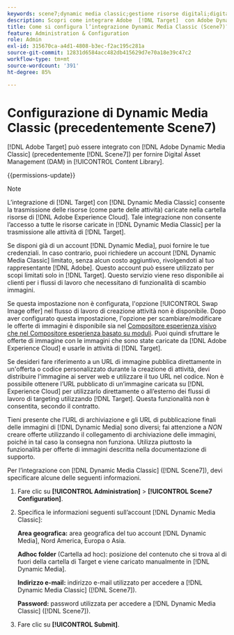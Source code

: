 ```yaml
---
keywords: scene7;dynamic media classic;gestione risorse digitali;digital asset management;risorse;assets;dam;libreria contenuti;cambiare immagine
description: Scopri come integrare Adobe  [!DNL Target]  con Adobe Dynamic Media Classic (precedentemente Scene7) per il Digital Asset Management (DAM) nella Libreria contenuti.
title: Come si configura l’integrazione Dynamic Media Classic (Scene7)?
feature: Administration & Configuration
role: Admin
exl-id: 315670ca-a4d1-4808-b3ec-f2ac195c281a
source-git-commit: 12831d6584acc482db415629d7e70a18e39c47c2
workflow-type: tm+mt
source-wordcount: '391'
ht-degree: 85%

---
```


# Configurazione di Dynamic Media Classic (precedentemente Scene7)

[!DNL Adobe Target] può essere integrato con [!DNL Adobe Dynamic Media Classic] (precedentemente [!DNL Scene7]) per fornire Digital Asset Management (DAM) in [!UICONTROL Content Library].

{{permissions-update}}

>[!NOTE]
>
>L’integrazione di [!DNL Target] con [!DNL Dynamic Media Classic] consente la trasmissione delle risorse (come parte delle attività) caricate nella cartella risorse di [!DNL Adobe Experience Cloud]. Tale integrazione non consente l’accesso a tutte le risorse caricate in [!DNL Dynamic Media Classic] per la trasmissione alle attività di [!DNL Target].

Se disponi già di un account [!DNL Dynamic Media], puoi fornire le tue credenziali. In caso contrario, puoi richiedere un account [!DNL Dynamic Media Classic] limitato, senza alcun costo aggiuntivo, rivolgendoti al tuo rappresentante [!DNL Adobe]. Questo account può essere utilizzato per scopi limitati solo in [!DNL Target]. Questo servizio viene reso disponibile ai clienti per i flussi di lavoro che necessitano di funzionalità di scambio immagini.

<!-- 
>[!NOTE]
>
>A restricted-use, free [!DNL Dynamic Media Classic] account for [!DNL Adobe Target] is no longer supported for new customers or new users. Existing sign-in credentials work as usual. 
-->

Se questa impostazione non è configurata, l&#39;opzione [!UICONTROL Swap Image offer] nel flusso di lavoro di creazione attività non è disponibile. Dopo aver configurato questa impostazione, l&#39;opzione per scambiare/modificare le offerte di immagini è disponibile sia nel [Compositore esperienza visivo che nel Compositore esperienza basato su moduli](/help/main/c-experiences/experiences.md#concept_A2E10F6AFB3D4AEAB6951EE14688848D). Puoi quindi sfruttare le offerte di immagine con le immagini che sono state caricate da [!DNL Adobe Experience Cloud] e usarle in attività di [!DNL Target].

Se desideri fare riferimento a un URL di immagine pubblica direttamente in un&#39;offerta o codice personalizzato durante la creazione di attività, devi distribuire l&#39;immagine ai server web e utilizzare il tuo URL nel codice. Non è possibile ottenere l’URL pubblicato di un’immagine caricata su [!DNL Experience Cloud] per utilizzarlo direttamente o all’esterno dei flussi di lavoro di targeting utilizzando [!DNL Target]. Questa funzionalità non è consentita, secondo il contratto.

Tieni presente che l’URL di archiviazione e gli URL di pubblicazione finali delle immagini di [!DNL Dynamic Media] sono diversi; fai attenzione a *NON* creare offerte utilizzando il collegamento di archiviazione delle immagini, poiché in tal caso la consegna non funziona. Utilizza piuttosto la funzionalità per offerte di immagini descritta nella documentazione di supporto.

Per l’integrazione con [!DNL Dynamic Media Classic] ([!DNL Scene7]), devi specificare alcune delle seguenti informazioni.

1. Fare clic su **[!UICONTROL Administration]** > **[!UICONTROL Scene7 Configuration]**.

1. Specifica le informazioni seguenti sull’account [!DNL Dynamic Media Classic]:

   **Area geografica:** area geografica del tuo account [!DNL Dynamic Media], Nord America, Europa o Asia.

   **Adhoc folder** (Cartella ad hoc): posizione del contenuto che si trova al di fuori della cartella di Target e viene caricato manualmente in [!DNL Dynamic Media].

   **Indirizzo e-mail:** indirizzo e-mail utilizzato per accedere a [!DNL Dynamic Media Classic] ([!DNL Scene7]).

   **Password:** password utilizzata per accedere a [!DNL Dynamic Media Classic] ([!DNL Scene7]).

1. Fare clic su **[!UICONTROL Submit]**.
